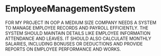 # EmployeeManagementSystem
FOR MY PROJECT IN OOP A MEDIUM SIZE COMPANY NEEDS A SYSTEM TO MANAGE EMPLOYEE RECORDS AND PAYROLL EFFICIENTLY. THE SYSTEM SHOULD MAINTAIN DETAILS LIKE EMPLOYEE INFORMATION ATTENDANCE AND LEAVES. IT SHOULD ALSO CALCULATE MONTHLY SALARIES, INCLUDING BONUSES OR DEDUCTIONS AND PROVIDE REPORTS ON EMPLOYEE PERFORMANCE AND WORKS. 
